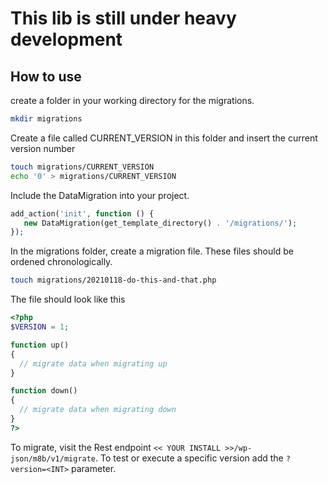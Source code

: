 # This lib is still under heavy development
## How to use

create a folder in your working directory for the migrations.
```bash
mkdir migrations
```

Create a file called CURRENT_VERSION in this folder and insert the current version number
```bash
touch migrations/CURRENT_VERSION
echo '0' > migrations/CURRENT_VERSION
```

Include the DataMigration into your project.
```php
add_action('init', function () {
   new DataMigration(get_template_directory() . '/migrations/');
});
```

In the migrations folder, create a migration file. These files should be ordened chronologically.
```bash
touch migrations/20210118-do-this-and-that.php
```

The file should look like this
```php
<?php
$VERSION = 1;

function up()
{
  // migrate data when migrating up
}

function down()
{
  // migrate data when migrating down
}
?>
```


To migrate, visit the Rest endpoint `<< YOUR INSTALL >>/wp-json/m8b/v1/migrate`.
To test or execute a specific version add the `?version=<INT>` parameter.
